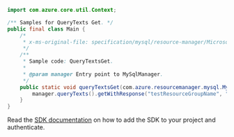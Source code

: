 ```java
import com.azure.core.util.Context;

/** Samples for QueryTexts Get. */
public final class Main {
    /*
     * x-ms-original-file: specification/mysql/resource-manager/Microsoft.DBforMySQL/stable/2018-06-01/examples/QueryTextsGet.json
     */
    /**
     * Sample code: QueryTextsGet.
     *
     * @param manager Entry point to MySqlManager.
     */
    public static void queryTextsGet(com.azure.resourcemanager.mysql.MySqlManager manager) {
        manager.queryTexts().getWithResponse("testResourceGroupName", "testServerName", "1", Context.NONE);
    }
}
```

Read the [SDK documentation](https://github.com/Azure/azure-sdk-for-java/blob/azure-resourcemanager-mysql_1.0.2/sdk/mysql/azure-resourcemanager-mysql/README.md) on how to add the SDK to your project and authenticate.
